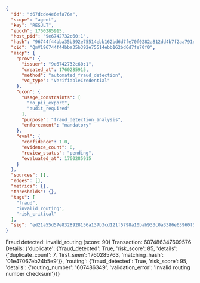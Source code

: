 ```json
{
  "id": "d67dcde4e6efa76a",
  "scope": "agent",
  "key": "RESULT",
  "epoch": 1760285915,
  "host_pid": "9e6742732c60:1",
  "hash": "96744f44bba35b392e75514ebb162bd6d7fe70f0282a812dd4b7f2aa791eae95",
  "cid": "QmV196744f44bba35b392e75514ebb162bd6d7fe70f0",
  "aicp": {
    "prov": {
      "issuer": "9e6742732c60:1",
      "created_at": 1760285915,
      "method": "automated_fraud_detection",
      "vc_type": "VerifiableCredential"
    },
    "ucon": {
      "usage_constraints": [
        "no_pii_export",
        "audit_required"
      ],
      "purpose": "fraud_detection_analysis",
      "enforcement": "mandatory"
    },
    "eval": {
      "confidence": 1.0,
      "evidence_count": 0,
      "review_status": "pending",
      "evaluated_at": 1760285915
    }
  },
  "sources": [],
  "edges": [],
  "metrics": {},
  "thresholds": {},
  "tags": [
    "fraud",
    "invalid_routing",
    "risk_critical"
  ],
  "sig": "ed21a55d57e8328928156a137b3cd121f5798a10bab933c0a3386e63960f5ae8"
}
```

Fraud detected: invalid_routing (score: 90)
Transaction: 607486347609576
Details: {'duplicate': {'fraud_detected': True, 'risk_score': 85, 'details': {'duplicate_count': 7, 'first_seen': 1760285763, 'matching_hash': '01e47067eb24b5e9'}}, 'routing': {'fraud_detected': True, 'risk_score': 95, 'details': {'routing_number': '607486349', 'validation_error': 'Invalid routing number checksum'}}}